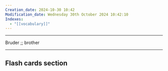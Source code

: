 ```yaml
---
Creation_date: 2024-10-30 10:42
Modification_date: Wednesday 30th October 2024 10:42:10
Indexes:
  - "[[vocabulary]]"
---
```


----

Bruder ;; brother


















---
## Flash cards section
